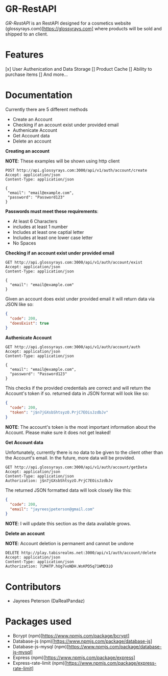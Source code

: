 # GR-RestAPI

*GR-RestAPI* is an RestAPI designed for a cosmetics website (glossyrays.com)[https://glossyrays.com] where products will be sold and shipped to an client.

# Features
 [x] User Authenication and Data Storage
 [] Product Cache
 [] Ability to purchase items 
 [] And more...
 
# Documentation

Currently there are 5 different methods
 - Create an Account
 - Checking if an account exist under provided email
 - Authenicate Account
 - Get Account data
 - Delete an account
 
 **Creating an account**
 
 **NOTE**: These examples will be shown using http client
 
 ```http
POST http://api.glossyrays.com:3000/api/v1/auth/account/create
Accept: application/json
Content-Type: application/json

{
  "email": "email@example.com",
  "password": "Password123"
}
```

**Passwords must meet these requirements**:
 - At least 6 Characters
 - includes at least 1 number
 - Includes at least one captial letter
 - Includes at least one lower case letter
 - No Spaces
 
**Checking if an account exist under provided email**

```http
GET http://api.glossyrays.com:3000/api/v1/auth/account/exist
Accept: application/json
Content-Type: application/json

{
  "email": "email@example.com"
}
```

Given an account does exist under provided email it will return data via JSON like so:

```JSON
{
  "code": 200,
  "doesExist": true
}
```

**Authenicate Account**

```http
GET http://api.glossyrays.com:3000/api/v1/auth/account/auth
Accept: application/json
Content-Type: application/json

{
  "email": "email@example.com",
  "password": "Password123"
}
```

This checks if the provided credentials are correct and will return the Account's token if so.
returned data in JSON format will look like so:

```JSON
{
  "code": 200,
  "token": "j$n7jGXsbShtsyzO.PrjC7EOisJzdbJv"
}
```

**NOTE**: The account's token is the most important information about the Account. Please make sure it does not get leaked!

**Get Account data**

Unfortunately, currently there is no data to be given to the client other than the Account's email. In the future, more data will be provided.

```http
GET http://api.glossyrays.com:3000/api/v1/auth/account/getData
Accept: application/json
Content-Type: application/json
Authorization: j$n7jGXsbShtsyzO.PrjC7EOisJzdbJv
```

The returned JSON formatted data will look closely like this:

```JSON
{
  "code": 200,
  "email": "jayreesjpeterson@gmail.com"
}
```

**NOTE**: I will update this section as the data available grows.

**Delete an account**

**NOTE**: Account deletion is permanent and cannot be undone

```http
DELETE http://play.tabisrealms.net:3000/api/v1/auth/account/delete
Accept: application/json
Content-Type: application/json
Authorization: 7iM4TP.hUg7voNDH.WsKPD5q71WMD3iO
```

# Contributors
 - Jayrees Peterson (DaRealPandaz)

# Packages used
 - Bcrypt (npm)[https://www.npmjs.com/package/bcrypt]
 - Database-js (npm)[https://www.npmjs.com/package/database-js]
 - Database-js-mysql (npm)[https://www.npmjs.com/package/database-js-mysql]
 - Express (npm)[https://www.npmjs.com/package/express]
 - Express-rate-limit (npm)[https://www.npmjs.com/package/express-rate-limit]
